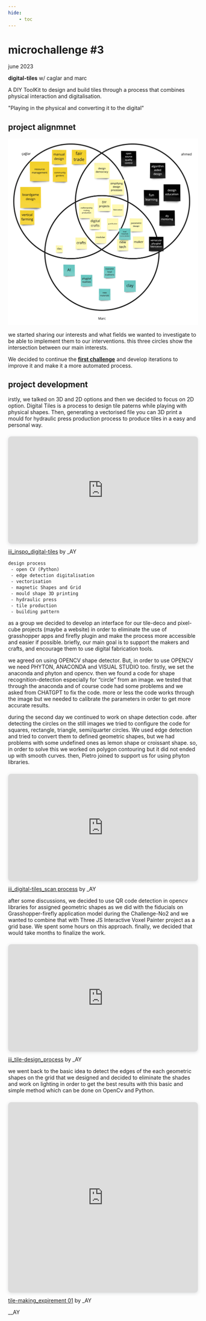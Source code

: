 ```yaml
---
hide:
    - toc
---
```


# microchallenge #3
june 2023

**digital-tiles** w/ caglar and marc

A DIY ToolKit to design and build tiles through a process that combines physical interaction and digitalisation.

"Playing in the physical and converting it to the digital"

## project alignmnet 

![](../../images/12_mcI-III/i_week4_MCI_alignment.jpg)

we started sharing our interests and what fields we wanted to investigate to be able to implement them to our interventions. this three circles show the intersection between our main interests.

We decided to continue the **[first challenge](https://github.com/paresmarc/tiledeco)** and develop iterations to improve it and make it a more automated process.

## project development 

irstly, we talked on 3D and 2D options and then we decided to focus on 2D option. Digital Tiles is a process to design tile paterns while playing with physical shapes. Then, generating a vectorised file you can 3D print a mould for hydraulic press production process to produce tiles in a easy and personal way.

<div style="position: relative; width: 100%; height: 0; padding-top: 56.2500%;
 padding-bottom: 0; box-shadow: 0 2px 8px 0 rgba(63,69,81,0.16); margin-top: 1.6em; margin-bottom: 0.9em; overflow: hidden;
 border-radius: 8px; will-change: transform;">
  <iframe loading="lazy" style="position: absolute; width: 100%; height: 100%; top: 0; left: 0; border: none; padding: 0;margin: 0;"
    src="https:&#x2F;&#x2F;www.canva.com&#x2F;design&#x2F;DAFmXXrchrA&#x2F;view?embed" allowfullscreen="allowfullscreen" allow="fullscreen">
  </iframe>
</div>
<a href="https:&#x2F;&#x2F;www.canva.com&#x2F;design&#x2F;DAFmXXrchrA&#x2F;view?utm_content=DAFmXXrchrA&amp;utm_campaign=designshare&amp;utm_medium=embeds&amp;utm_source=link" target="_blank" rel="noopener">iii_inspo_digital-tiles</a> by _AY


    design process
     - open CV (Python)
     - edge detection digitalisation
     - vectorisation
     - magnetic Shapes and Grid
     - mould shape 3D printing
     - hydraulic press
     - tile production
     - building pattern

as a group we decided to develop an interface for our tile-deco and pixel-cube projects (maybe a website) in order to eliminate the use of grasshopper apps and firefly plugin and make the process more accessible and easier if possible. briefly, our main goal is to support the makers and crafts, and encourage them to use digital fabrication tools.

we agreed on using OPENCV shape detector. But, in order to use OPENCV we need PHYTON, ANACONDA and VISUAL STUDIO too. firstly, we set the anaconda and phyton and opencv. then we found a code for shape recognition-detection especially for “circle” from an image. we tested that through the anaconda and of course code had some problems and we asked from CHATGPT to fix the code. more or less the code works through the image but we needed to calibrate the parameters in order to get more accurate results.

during the second day we continued to work on shape detection code. after detecting the circles on the still images we tried to configure the code for squares, rectangle, triangle, semi/quarter circles. We used edge detection and tried to convert them to defined geometric shapes, but we had problems with some undefined ones as lemon shape or croissant shape. so, in order to solve this we worked on polygon contouring but it did not ended up with smooth curves. then, Pietro joined to support us for using phyton libraries.

<div style="position: relative; width: 100%; height: 0; padding-top: 56.2500%;
 padding-bottom: 0; box-shadow: 0 2px 8px 0 rgba(63,69,81,0.16); margin-top: 1.6em; margin-bottom: 0.9em; overflow: hidden;
 border-radius: 8px; will-change: transform;">
  <iframe loading="lazy" style="position: absolute; width: 100%; height: 100%; top: 0; left: 0; border: none; padding: 0;margin: 0;"
    src="https:&#x2F;&#x2F;www.canva.com&#x2F;design&#x2F;DAFmXopQsts&#x2F;view?embed" allowfullscreen="allowfullscreen" allow="fullscreen">
  </iframe>
</div>
<a href="https:&#x2F;&#x2F;www.canva.com&#x2F;design&#x2F;DAFmXopQsts&#x2F;view?utm_content=DAFmXopQsts&amp;utm_campaign=designshare&amp;utm_medium=embeds&amp;utm_source=link" target="_blank" rel="noopener">iii_digital-tiles_scan process</a> by _AY

after some discussions, we decided to use QR code detection in opencv libraries for assigned geometric shapes as we did with the fiducials on Grasshopper-firefly application model during the Challenge-No2 and we wanted to combine that with Three JS Interactive Voxel Painter project as a grid base. We spent some hours on this approach. finally, we decided that would take months to finalize the work.

<div style="position: relative; width: 100%; height: 0; padding-top: 56.2500%;
 padding-bottom: 0; box-shadow: 0 2px 8px 0 rgba(63,69,81,0.16); margin-top: 1.6em; margin-bottom: 0.9em; overflow: hidden;
 border-radius: 8px; will-change: transform;">
  <iframe loading="lazy" style="position: absolute; width: 100%; height: 100%; top: 0; left: 0; border: none; padding: 0;margin: 0;"
    src="https:&#x2F;&#x2F;www.canva.com&#x2F;design&#x2F;DAFmXSLLBpo&#x2F;view?embed" allowfullscreen="allowfullscreen" allow="fullscreen">
  </iframe>
</div>
<a href="https:&#x2F;&#x2F;www.canva.com&#x2F;design&#x2F;DAFmXSLLBpo&#x2F;view?utm_content=DAFmXSLLBpo&amp;utm_campaign=designshare&amp;utm_medium=embeds&amp;utm_source=link" target="_blank" rel="noopener">iii_tile-design_process</a> by _AY

we went back to the basic idea to detect the edges of the each geometric shapes on the grid that we designed and decided to eliminate the shades and work on lighting in order to get the best results with this basic and simple method which can be done on OpenCv and Python.

<div style="position: relative; width: 100%; height: 0; padding-top: 100.0000%;
 padding-bottom: 0; box-shadow: 0 2px 8px 0 rgba(63,69,81,0.16); margin-top: 1.6em; margin-bottom: 0.9em; overflow: hidden;
 border-radius: 8px; will-change: transform;">
  <iframe loading="lazy" style="position: absolute; width: 100%; height: 100%; top: 0; left: 0; border: none; padding: 0;margin: 0;"
    src="https:&#x2F;&#x2F;www.canva.com&#x2F;design&#x2F;DAFlzvkz72I&#x2F;watch?embed" allowfullscreen="allowfullscreen" allow="fullscreen">
  </iframe>
</div>
<a href="https:&#x2F;&#x2F;www.canva.com&#x2F;design&#x2F;DAFlzvkz72I&#x2F;watch?utm_content=DAFlzvkz72I&amp;utm_campaign=designshare&amp;utm_medium=embeds&amp;utm_source=link" target="_blank" rel="noopener">tile-making_expirement 01</a> by _AY

__AY